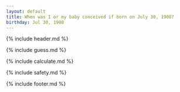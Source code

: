 ```yaml
---
layout: default
title: When was I or my baby conceived if born on July 30, 1908?
birthday: Jul 30, 1908
---
```


{% include header.md %}

{% include guess.md %}

{% include calculate.md %}

{% include safety.md %}

{% include footer.md %}



